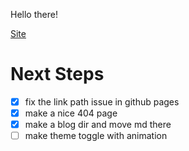 Hello there!

[Site](https://paul3756769.github.io/Homepage/)

# Next Steps
- [x] fix the link path issue in github pages
- [x] make a nice 404 page
- [x] make a blog dir and move md there
- [ ] make theme toggle with animation
